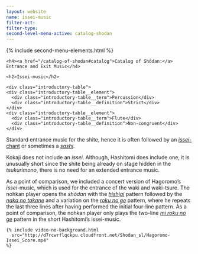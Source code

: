 ```yaml
---
layout: website
name: issei-music
filter-act:
filter-type:
second-level-menu-active: catalog-shodan
---
```


{% include second-menu-elements.html %}

<main class="page-content">
  <div class="text-container">

    <h4><a href="/catalog-of-shodan#catalog">Catalog of Shōdan:</a> Entrance and Exit Music</h4>

    <h2>Issei-music</h2>

    <div class="introductory-table">
    <div class="introductory-table__element">
      <div class="introductory-table__term">Percussion</div>
      <div class="introductory-table__definition">Strict</div>
    </div>
    <div class="introductory-table__element">
      <div class="introductory-table__term">Flute</div>
      <div class="introductory-table__definition">Non-congruent</div>
    </div>
  </div>

  <p>Standard entrance music for the shite, hence it is often followed by an <a href="/catalog-of-shodan/issei-chant" target="_blank"><em>issei</em>-chant</a> or sometimes a <a href="/catalog-of-shodan/sashi" target="_blank"><em>sashi</em></a>.
  </p>
  <p>Kokaji does not include an <em>issei</em>. Although, Hashitomi does include one, it is unusually short since the shite being already on stage hidden in the <em>tsukurimono</em>, there is no need for an extended entrance music.
</p>
  <p>As a point of comparison, we included a concert version of Hagoromo’s <em>issei</em>-music, which is used for the entrance of the waki and waki-tsure. The nohkan player opens the <em>shōdan</em> with the <a href="/music/nohkan/hishigi"target="_blank"><em>hishigi</em></a> pattern followed by the <a href="/music/nohkan/nakanotakane"target="_blank"><em>naka no takane</em></a> and a variation on the <a href="/music/nohkan/rokunoge"target="_blank"><em>roku no ge</em></a> pattern, where he repeats the last three lines after having performed the initial four-line pattern.
  As a point of comparison, the nohkan player only plays the two-line  <a href="/music/nohkan/mirokunoge"target="_blank"><em>mi roku no ge</em></a> pattern in the short Hashitomi’s issei-music.
</p>
    </div>

    {% include video-no-background.html
      src="http://d7rcwrflqckpu.cloudfront.net/Shodan_sl/Hagoromo-Issei_Score.mp4"
    %}

</main>
